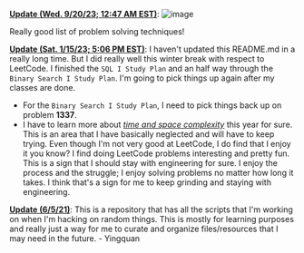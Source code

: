 
**<ins>Update (Wed. 9/20/23; 12:47 AM EST)</ins>**: 
![image](https://github.com/yli12313/Technology-Grand-Challenge/assets/7104719/b6fff212-93a4-4716-b317-2ee00082e045)

Really good list of problem solving techniques!

**<ins>Update (Sat. 1/15/23; 5:06 PM EST)</ins>**: I haven't updated this README.md in a really long time. But I did really well this winter break with respect to LeetCode. I finished the `SQL I Study Plan` and an half way through the `Binary Search I Study Plan`. I'm going to pick things up again after my classes are done.
* For the `Binary Search I Study Plan`, I need to pick things back up on problem **1337**.
* I have to learn more about <ins>*time and space complexity*</ins> this year for sure. This is an area that I have basically neglected and will have to keep trying. 
Even though I'm not very good at LeetCode, I do find that I enjoy it you know? I find doing LeetCode problems interesting and pretty fun. This is a sign that I should stay with engineering for sure. I enjoy the process and the struggle; I enjoy solving problems no matter how long it takes. I think that's a sign for me to keep grinding and staying with engineering.

**<ins>Update (6/5/21)</ins>**: This is a repository that has all the scripts that I'm working on when I'm hacking on random things. This is mostly for learning purposes and really just a way for me to curate and organize files/resources that I may need in the future. - Yingquan
